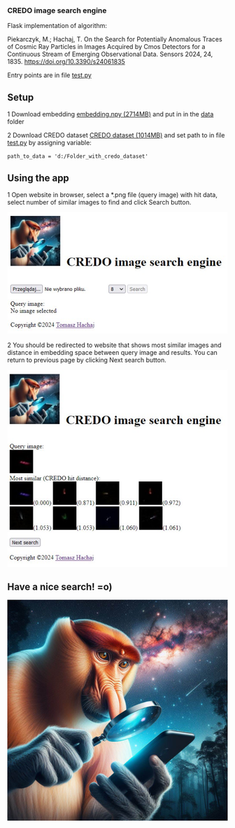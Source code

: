 ### CREDO image search engine

Flask implementation of algorithm:

Piekarczyk, M.; Hachaj, T. On the Search for Potentially Anomalous Traces of Cosmic Ray Particles in Images Acquired by Cmos Detectors for a Continuous Stream of Emerging Observational Data. Sensors 2024, 24, 1835. https://doi.org/10.3390/s24061835 

Entry points are in file [test.py](test.py)

## Setup

1 Download embedding [embedding.npy (2714MB)](https://drive.google.com/file/d/1FVGa3gGYjr_Mx2o_nibBr9bgU_ZIizQV/view?usp=sharing) and put in in the [data](data/) folder 

2 Download CREDO dataset [CREDO dataset (1014MB)](https://drive.google.com/file/d/1jSuQXfxFzWsFoTEYDno1V_Aqn5AaNs_I/view) and set path to  in file [test.py](test.py) by assigning variable:

```
path_to_data = 'd:/Folder_with_credo_dataset'
```

## Using the app

1 Open website in browser, select a \*.png file (query image) with hit data, select number of similar images to find and click Search button.

![](img/index.jpg)

2 You should be redirected to website that shows most similar images and distance in embedding space between query image and results. You can return to previous page by clicking Next search button.

![](img/images.jpg)

## Have a nice search! =o)

![](static/img/logo.jpg)